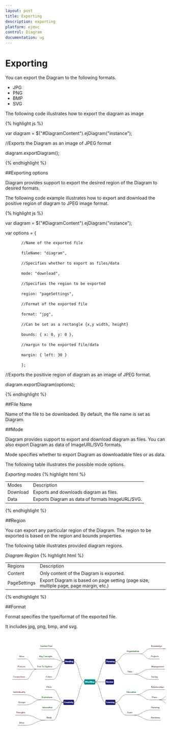```yaml
---
layout: post
title: Exporting
description: exporting
platform: ejmvc
control: Diagram
documentation: ug
---
```


# Exporting

You can export the Diagram to the following formats.

* JPG
* PNG
* BMP
* SVG



The following code illustrates how to export the diagram as image

{% highlight js %}



var diagram = $("#DiagramContent").ejDiagram("instance");

//Exports the Diagram as an image of JPEG format

diagram.exportDiagram();



{% endhighlight %}

##Exporting options

Diagram provides support to export the desired region of the Diagram to desired formats. 

The following code example illustrates how to export and download the positive region of diagram to JPEG image format.

{% highlight js %}



var diagram = $("#DiagramContent").ejDiagram("instance");



var options = {

           //Name of the exported file

           fileName: "diagram", 

           //Specifies whether to export as files/data

           mode: "download", 

           //Specifies the region to be exported

           region: "pageSettings", 

           //Format of the exported file

           format: "jpg",

           //Can be set as a rectangle {x,y width, height}

           bounds: { x: 0, y: 0 }, 

           //margin to the exported file/data

           margin: { left: 30 }

           };



//Exports the positivie region of diagram as an image of JPEG format.

diagram.exportDiagram(options);



{% endhighlight %}



##File Name

Name of the file to be downloaded. By default, the file name is set as Diagram.

##Mode

Diagram provides support to export and download diagram as files. You can also export Diagram as data of ImageURL/SVG formats.

Mode specifies whether to export Diagram as downloadable files or as data. 

The following table illustrates the possible mode options.

_Exporting modes_
{% highlight html %}
<table>
<tr>
<td>
Modes</td><td>
Description</td></tr>
<tr>
<td>
Download</td><td>
Exports and downloads diagram as files. </td></tr>
<tr>
<td>
Data</td><td>
Exports Diagram as data of formats ImageURL/SVG.</td></tr>
</table>
{% endhighlight %}

##Region

You can export any particular region of the Diagram. The region to be exported is based on the region and bounds properties.

The following table illustrates provided diagram regions.

_Diagram Region_
{% highlight html %}
<table>
<tr>
<td>
Regions</td><td>
Description</td></tr>
<tr>
<td>
Content</td><td>
Only content of the Diagram is exported.</td></tr>
<tr>
<td>
PageSettings</td><td>
Export Diagram is based on page setting (page size, multiple page, page margin, etc.)</td></tr>
</table>
{% endhighlight %}

##Format

Format specifies the type/format of the exported file.

It includes jpg, png, bmp, and svg.

![](Exporting_images/Exporting_img1.png)



